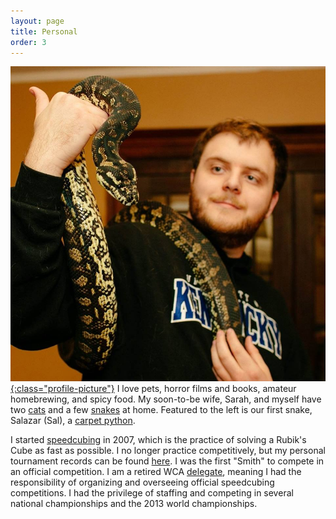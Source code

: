 ```yaml
---
layout: page
title: Personal
order: 3
---
```


[![Salazar](/assets/sal.jpg){:class="profile-picture"}](/assets/sal.jpg) I love
pets, horror films and books, amateur homebrewing, and spicy food. My
soon-to-be wife, Sarah, and myself have two [cats](/assets/cats.jpg) and a few
[snakes](/assets/hannah.jpg) at home. Featured to the left is our first snake,
Salazar (Sal), a [carpet python](https://en.wikipedia.org/wiki/Morelia_spilota).


I started [speedcubing](http://en.wikipedia.org/wiki/Speedcubing) in 2007,
which is the practice of solving a Rubik's Cube as fast as possible.  I no
longer practice competitively, but my personal tournament records can be found
[here](http://www.worldcubeassociation.org/results/p.php?i=2008SMIT01). I was
the first "Smith" to compete in an official competition.  I am a retired WCA
[delegate](https://www.worldcubeassociation.org/delegates), meaning I had the
responsibility of organizing and overseeing official speedcubing competitions.
I had the privilege of staffing and competing in several national championships
and the 2013 world championships.

